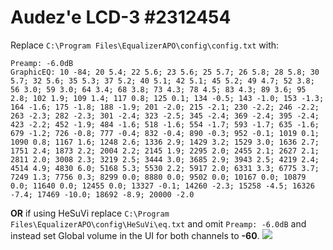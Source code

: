 # Audez'e LCD-3 #2312454
Replace `C:\Program Files\EqualizerAPO\config\config.txt` with:
```
Preamp: -6.0dB
GraphicEQ: 10 -84; 20 5.4; 22 5.6; 23 5.6; 25 5.7; 26 5.8; 28 5.8; 30 5.7; 32 5.6; 35 5.3; 37 5.2; 40 5.1; 42 5.1; 45 5.2; 49 4.7; 52 3.8; 56 3.0; 59 3.0; 64 3.4; 68 3.8; 73 4.3; 78 4.5; 83 4.3; 89 3.6; 95 2.8; 102 1.9; 109 1.4; 117 0.8; 125 0.1; 134 -0.5; 143 -1.0; 153 -1.3; 164 -1.6; 175 -1.8; 188 -1.9; 201 -2.0; 215 -2.1; 230 -2.2; 246 -2.2; 263 -2.3; 282 -2.3; 301 -2.4; 323 -2.5; 345 -2.4; 369 -2.4; 395 -2.4; 423 -2.2; 452 -1.9; 484 -1.6; 518 -1.6; 554 -1.7; 593 -1.7; 635 -1.6; 679 -1.2; 726 -0.8; 777 -0.4; 832 -0.4; 890 -0.3; 952 -0.1; 1019 0.1; 1090 0.8; 1167 1.6; 1248 2.6; 1336 2.9; 1429 3.2; 1529 3.0; 1636 2.7; 1751 2.4; 1873 2.2; 2004 2.2; 2145 1.9; 2295 2.0; 2455 2.1; 2627 2.1; 2811 2.0; 3008 2.3; 3219 2.5; 3444 3.0; 3685 2.9; 3943 2.5; 4219 2.4; 4514 4.9; 4830 6.0; 5168 5.3; 5530 2.2; 5917 2.0; 6331 3.3; 6775 3.7; 7249 1.3; 7756 0.3; 8299 0.0; 8880 0.0; 9502 0.0; 10167 0.0; 10879 0.0; 11640 0.0; 12455 0.0; 13327 -0.1; 14260 -2.3; 15258 -4.5; 16326 -7.4; 17469 -10.0; 18692 -8.9; 20000 -2.0
```
**OR** if using HeSuVi replace `C:\Program Files\EqualizerAPO\config\HeSuVi\eq.txt` and omit `Preamp: -6.0dB` and instead set Global volume in the UI for both channels to **-60**.
![](https://raw.githubusercontent.com/jaakkopasanen/AutoEq/master/results/Sonoma%20Model%20One/innerfidelity/onear/Audez'e%20LCD-3%20#2312454/Audez'e%20LCD-3%20#2312454.png)